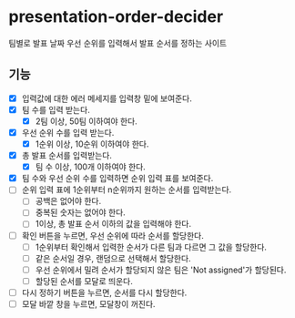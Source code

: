 # presentation-order-decider

팀별로 발표 날짜 우선 순위를 입력해서 발표 순서를 정하는 사이트

## 기능

- [x] 입력값에 대한 에러 메세지를 입력창 밑에 보여준다.
- [x] 팀 수를 입력 받는다.
  - [x] 2팀 이상, 50팀 이하여야 한다.
- [x] 우선 순위 수를 입력 받는다.
  - [x] 1순위 이상, 10순위 이하여야 한다.
- [x] 총 발표 순서를 입력받는다.
  - [x] 팀 수 이상, 100개 이하여야 한다.
- [x] 팀 수와 우선 순위 수를 입력하면 순위 입력 표를 보여준다.
- [ ] 순위 입력 표에 1순위부터 n순위까지 원하는 순서를 입력받는다.
  - [ ] 공백은 없어야 한다.
  - [ ] 중복된 숫자는 없어야 한다.
  - [ ] 1이상, 총 발표 순서 이하의 값을 입력해야 한다.
- [ ] 확인 버튼을 누르면, 우선 순위에 따라 순서를 할당한다.
  - [ ] 1순위부터 확인해서 입력한 순서가 다른 팀과 다르면 그 값을 할당한다.
  - [ ] 같은 순서일 경우, 랜덤으로 선택해서 할당한다.
  - [ ] 우선 순위에서 밀려 순서가 할당되지 않은 팀은 'Not assigned'가 할당된다.
  - [ ] 할당된 순서를 모달로 띄운다.
- [ ] 다시 정하기 버튼을 누르면, 순서를 다시 할당한다.
- [ ] 모달 바깥 창을 누르면, 모달창이 꺼진다.
